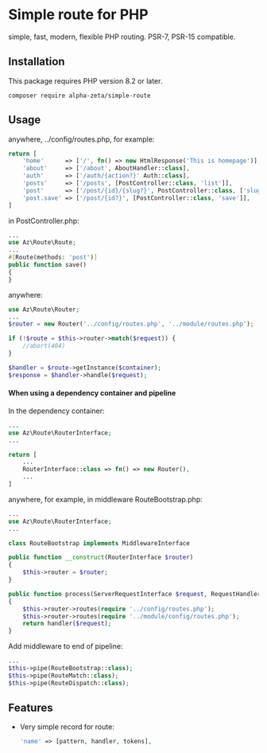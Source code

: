 # Simple route for PHP
simple, fast, modern, flexible PHP routing. PSR-7, PSR-15 compatible. 

## Installation
This package requires PHP version 8.2 or later.
```
composer require alpha-zeta/simple-route
```

## Usage
anywhere, ../config/routes.php, for example:
```php
return [
    'home'      => ['/', fn() => new HtmlResponse('This is homepage')],
    'about'     => ['/about', AboutHandler::class],
    'auth'      => ['/auth/{action?}' Auth::class],
    'posts'     => ['/posts', [PostController::class, 'list']],
    'post'      => ['/post/{id}/{slug?}', PostController::class, ['slug' => '[\w-]*']],
    'post.save' => ['/post/{id?}', [PostController::class, 'save']],
]
```

in PostController.php:
```php
...
use Az\Route\Route;
...
#[Route(methods: 'post')]
public function save()
{
}
```
anywhere:
```php
use Az\Route\Router;
...
$router = new Router('../config/routes.php', '../module/routes.php');

if (!$route = $this->router->match($request)) {
    //abort(404)
}

$handler = $route->getInstance($container);
$response = $handler->handle($request);
```

#### When using a dependency container and pipeline
In the dependency container:
```php
...
use Az\Route\RouterInterface;
...

return [
    ...
    RouterInterface::class => fn() => new Router(),
    ...
]
```

anywhere, for example, in middleware RouteBootstrap.php:
```php
...
use Az\Route\RouterInterface;
...

class RouteBootstrap implements MiddlewareInterface

public function __construct(RouterInterface $router)
{
    $this->router = $router;
}

public function process(ServerRequestInterface $request, RequestHandlerInterface $handler)
{
    $this->router->routes(require '../config/routes.php');
    $this->router->routes(require '../module/config/routes.php');
    return handler($request);
}
```

Add middleware to end of pipeline:
```php
...
$this->pipe(RouteBootstrap::class);
$this->pipe(RouteMatch::class);
$this->pipe(RouteDispatch::class);
```
## Features
- Very simple record for route: 
  ```php
  'name' => [pattern, handler, tokens],
  ```
